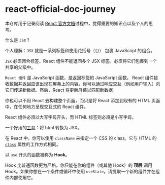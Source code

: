 # react-official-doc-journey

本仓库用于记录阅读 [React 官方文档](https://react.dev/)过程中，觉得重要的知识点以及个人的思考。



什么是 `JSX` ?

个人理解：`JSX` 就是一系列标签和使用花括号（`{}`） 包裹 JavaScript 的组合。

`JSX` 必须闭合标签。React 组件不能返回多个 JSX 标签。必须将它们包裹到一个共享的父级中。



`React 组件` 是 JavaScript 函数，是返回标签的 JavaScript 函数。 React 组件接收数据并返回应该出现在屏幕上的内容。你可以通过响应交互（例如用户输入）向它们传递新数据。然后，React 将更新屏幕以匹配新数据。



你也可以不用 React 去构建整个页面，而只是将 React 添加到现有的 HTML 页面中，在任何地方呈现交互式的 React 组件。



React 组件必须以大写字母开头，而 HTML 标签则必须是小写字母。



一个好用的[工具](https://transform.tools/html-to-jsx)：将 html 转换为 JSX。

在 React 中，你可以使用 `className` 来指定一个 CSS 的 class。它与 HTML 的 [`class`](https://developer.mozilla.org/zh-CN/docs/Web/HTML/Global_attributes/class) 属性的工作方式相同。



以 `use` 开头的函数被称为 **Hook**。

Hook 比普通函数更为严格。你只能在你的组件（或其他 Hook）的 **顶层** 调用 Hook。如果你想在一个条件或循环中使用 `useState`，请提取一个新的组件并在组件内部使用它。

